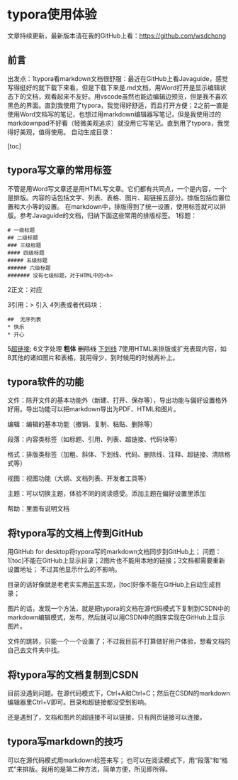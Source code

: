 # typora使用体验

文章持续更新，最新版本请在我的GitHub上看：https://github.com/wsdchong

## 前言

出发点：1typora看markdown文档很舒服：最近在GitHub上看Javaguide，感觉写得挺好的就下载下来看，但是下载下来是.md文档，用Word打开是显示编辑状态下的文档，观看起来不友好。用vscode虽然也能边编辑边预览，但是我不喜欢黑色的界面。直到我使用了typora，我觉得好舒适，而且打开方便；2之前一直是使用Word文档写的笔记，也想过用markdown编辑器写笔记，但是我使用过的markdownpad不好看（轻微美观追求）就没用它写笔记。直到用了typora，我觉得好美观，值得使用。
自动生成目录：

[toc]
## typora写文章的常用标签
不管是用Word写文章还是用HTML写文章。它们都有共同点，一个是内容，一个是排版。内容的话包括文字、列表、表格、图片、超链接五部分。排版包括位置位置和大小等的设置。
在markdown中，排版得到了统一设置，使用标签就可以排版。参考Javaguide的文档，归纳下面这些常用的排版标签。
1标题：

```
# 一级标题
## 二级标题
### 三级标题
#### 四级标题
##### 五级标题
###### 六级标题
####### 没有七级标题，对于HTML中的<h>
```
2正文：对应<p>
3引用：> 引入
4列表或者代码块：

```列表
##  无序列表
* 快乐
* 开心
```
5[超链接](http://baidu.com);
6文字处理
**粗体**
~~删除线~~
<u> 下划线</u>
7使用HTML来排版或扩充表现内容，如
<vodeo src="happy.mp4" />
8其他的诸如图片和表格，我用得少，到时候用的时候再补上。

## typora软件的功能
文件：除开文件的基本功能外（新建、打开、保存等），导出功能与偏好设置格外好用。导出功能可以把markdown导出为PDF、HTML和图片。

编辑：编辑的基本功能（撤销、复制、粘贴、删除等）

段落：内容类标签（如标题、引用、列表、超链接、代码块等）

格式：排版类标签（加粗、斜体、下划线、代码、删除线、注释、超链接、清除格式等）

视图：视图功能（大纲、文档列表、开发者工具等）

主题：可以切换主题，体验不同的阅读感受。添加主题在偏好设置里添加

帮助：里面有说明文档

## 将typora写的文档上传到GitHub

用GitHub for desktop将typora写的markdown文档同步到GitHub上；
问题：1[toc]不能在GitHub上显示目录；2图片也不能用本地的链接；3文档都需要重新设置地址；
不过其他显示什么的不影响。

目录的话好像就是老老实实用[前言](#前言)实现，[toc]好像不能在GitHub上自动生成目录；

图片的话，发现一个方法，就是把typora的文档在源代码模式下复制到CSDN中的markdown编辑模式，发布，然后就可以用CSDN中的图床实现在GitHub上显示图片。

文件的跳转，只能一个一个设置了；不过我目前不打算做好用户体验，想看文档的自己去文件夹中找。

## 将typora写的文档复制到CSDN
目前没遇到问题。在源代码模式下，Ctrl+A和Ctrl+C；然后在CSDN的markdown编辑器里Ctrl+V即可。目录和超链接都没受到影响。

还是遇到了，文档和图片的超链接不可以链接，只有网页链接可以连接。

## typora写markdown的技巧
可以在源代码模式用markdown标签来写；
也可以在阅读模式下，用“段落”和“格式”来排版。我用的是第二种方法，简单方便，所见即所得。

